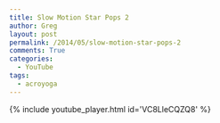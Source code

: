 ```yaml
---
title: Slow Motion Star Pops 2
author: Greg
layout: post
permalink: /2014/05/slow-motion-star-pops-2
comments: True
categories:
  - YouTube
tags:
  - acroyoga
---
```


{% include youtube_player.html id='VC8LleCQZQ8' %}
